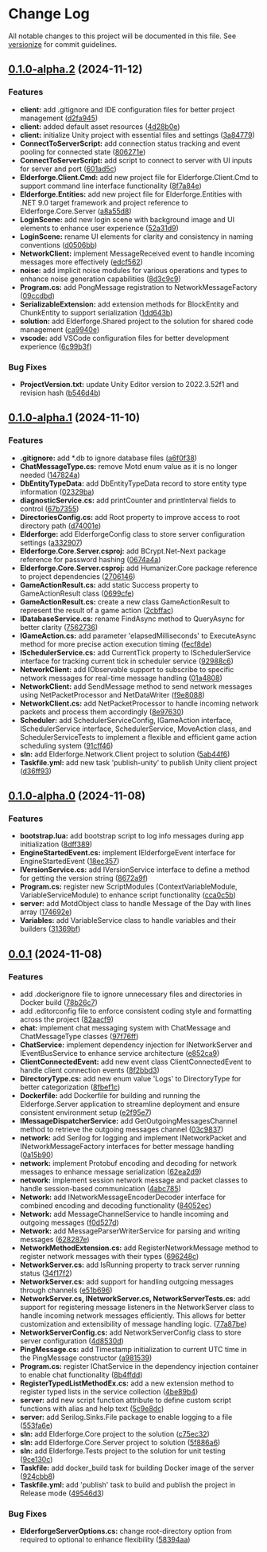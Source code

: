 # Change Log

All notable changes to this project will be documented in this file. See [versionize](https://github.com/versionize/versionize) for commit guidelines.

<a name="0.1.0-alpha.2"></a>
## [0.1.0-alpha.2](https://www.github.com/tgiachi/Elderforge/releases/tag/v0.1.0-alpha.2) (2024-11-12)

### Features

* **client:** add .gitignore and IDE configuration files for better project management ([d2fa945](https://www.github.com/tgiachi/Elderforge/commit/d2fa94581aec6bf98a28ff43a02f36889e1c9326))
* **client:** added default asset resources ([4d28b0e](https://www.github.com/tgiachi/Elderforge/commit/4d28b0ec0ac635a936f43c31f050234512019c9f))
* **client:** initialize Unity project with essential files and settings ([3a84779](https://www.github.com/tgiachi/Elderforge/commit/3a8477969048fcc6eae551ae2668c4b7a10f94f8))
* **ConnectToServerScript:** add connection status tracking and event pooling for connected state ([806271e](https://www.github.com/tgiachi/Elderforge/commit/806271ed4cddc3a104d2eeb660bc0049a726df1c))
* **ConnectToServerScript:** add script to connect to server with UI inputs for server and port ([601ad5c](https://www.github.com/tgiachi/Elderforge/commit/601ad5cc1605916743bc782dac8f6f373d09cc1a))
* **Elderforge.Client.Cmd:** add new project file for Elderforge.Client.Cmd to support command line interface functionality ([8f7a84e](https://www.github.com/tgiachi/Elderforge/commit/8f7a84ee40f5c12ab63f90d7a88c1f570d72cae6))
* **Elderforge.Entities:** add new project file for Elderforge.Entities with .NET 9.0 target framework and project reference to Elderforge.Core.Server ([a8a55d8](https://www.github.com/tgiachi/Elderforge/commit/a8a55d8487bfb55884aa4b7bd1953d01b938519b))
* **LoginScene:** add new login scene with background image and UI elements to enhance user experience ([52a31d9](https://www.github.com/tgiachi/Elderforge/commit/52a31d91943d037e4e44e0daf9b0af1b1a2d54a0))
* **LoginScene:** rename UI elements for clarity and consistency in naming conventions ([d0506bb](https://www.github.com/tgiachi/Elderforge/commit/d0506bbcb15ca636e6dd4b2b750fd812549ab954))
* **NetworkClient:** implement MessageReceived event to handle incoming messages more effectively ([edcf562](https://www.github.com/tgiachi/Elderforge/commit/edcf56211c1c1066f031514fd80a3de43ede7c71))
* **noise:** add implicit noise modules for various operations and types to enhance noise generation capabilities ([8d3c9c9](https://www.github.com/tgiachi/Elderforge/commit/8d3c9c95ba05fdfd45660b40b77b26f3a4cbce7a))
* **Program.cs:** add PongMessage registration to NetworkMessageFactory ([09ccdbd](https://www.github.com/tgiachi/Elderforge/commit/09ccdbd14023dd8cc660c7dbbcbe5f396c662a74))
* **SerializableExtension:** add extension methods for BlockEntity and ChunkEntity to support serialization ([1dd643b](https://www.github.com/tgiachi/Elderforge/commit/1dd643b28d22a85932e45ebb62a82bc8b4877105))
* **solution:** add Elderforge.Shared project to the solution for shared code management ([ca9940e](https://www.github.com/tgiachi/Elderforge/commit/ca9940e9d8a80599e723a2ece383b2fffd85abf4))
* **vscode:** add VSCode configuration files for better development experience ([6c99b3f](https://www.github.com/tgiachi/Elderforge/commit/6c99b3ff3b61c8dfe249bcc25820134a0da43866))

### Bug Fixes

* **ProjectVersion.txt:** update Unity Editor version to 2022.3.52f1 and revision hash ([b546d4b](https://www.github.com/tgiachi/Elderforge/commit/b546d4ba0914d5b6da51c0b347992dc6af0f7dba))

<a name="0.1.0-alpha.1"></a>
## [0.1.0-alpha.1](https://www.github.com/tgiachi/Elderforge/releases/tag/v0.1.0-alpha.1) (2024-11-10)

### Features

* **.gitignore:** add *.db to ignore database files ([a6f0f38](https://www.github.com/tgiachi/Elderforge/commit/a6f0f380843a9f3897690f2295ea5d60a07eea25))
* **ChatMessageType.cs:** remove Motd enum value as it is no longer needed ([147824a](https://www.github.com/tgiachi/Elderforge/commit/147824ad4099ebdbe84635f90a9bf8bdfd5d7157))
* **DbEntityTypeData:** add DbEntityTypeData record to store entity type information ([02329ba](https://www.github.com/tgiachi/Elderforge/commit/02329ba24229862aab96d0e27e13cf14185b8445))
* **diagnosticService.cs:** add printCounter and printInterval fields to control ([67b7355](https://www.github.com/tgiachi/Elderforge/commit/67b73556f8d849013e346bada5acb4619cdbbbc3))
* **DirectoriesConfig.cs:** add Root property to improve access to root directory path ([d74001e](https://www.github.com/tgiachi/Elderforge/commit/d74001e1e0753f450e6e02cec09db773af191b7d))
* **Elderforge:** add ElderforgeConfig class to store server configuration settings ([a332907](https://www.github.com/tgiachi/Elderforge/commit/a3329071bcfc49d5f912a2fb3ada553b338b194a))
* **Elderforge.Core.Server.csproj:** add BCrypt.Net-Next package reference for password hashing ([0674a4a](https://www.github.com/tgiachi/Elderforge/commit/0674a4ac75d0315f002ff33d81fbfd10e51f1653))
* **Elderforge.Core.Server.csproj:** add Humanizer.Core package reference to project dependencies ([2706146](https://www.github.com/tgiachi/Elderforge/commit/27061467929a02f3abf50d80a7c880f3929e5925))
* **GameActionResult.cs:** add static Success property to GameActionResult class ([0699cfe](https://www.github.com/tgiachi/Elderforge/commit/0699cfe09d3f505a631d7c21bcf2900fbd053d3b))
* **GameActionResult.cs:** create a new class GameActionResult to represent the result of a game action ([2cbffac](https://www.github.com/tgiachi/Elderforge/commit/2cbffacb5e596f2ed3de7ba434f45920d1a9a2f7))
* **IDatabaseService.cs:** rename FindAsync method to QueryAsync for better clarity ([7562736](https://www.github.com/tgiachi/Elderforge/commit/756273622b417d1d72d9a5486143f129eeb71d18))
* **IGameAction.cs:** add parameter 'elapsedMilliseconds' to ExecuteAsync method for more precise action execution timing ([fecf8de](https://www.github.com/tgiachi/Elderforge/commit/fecf8dec2df35a2c2b50287b0c281d6de6d84d04))
* **ISchedulerService.cs:** add CurrentTick property to ISchedulerService interface for tracking current tick in scheduler service ([92988c6](https://www.github.com/tgiachi/Elderforge/commit/92988c60e4e5186ac75d3e1d27feffe4042b3caa))
* **NetworkClient:** add IObservable support to subscribe to specific network messages for real-time message handling ([01a4808](https://www.github.com/tgiachi/Elderforge/commit/01a4808142d75c94c5b084db7ee1afa712a3720a))
* **NetworkClient:** add SendMessage method to send network messages using NetPacketProcessor and NetDataWriter ([f9e8088](https://www.github.com/tgiachi/Elderforge/commit/f9e80887279b690fd3a95783d3e78070c7602d1e))
* **NetworkClient.cs:** add NetPacketProcessor to handle incoming network packets and process them accordingly ([8e97630](https://www.github.com/tgiachi/Elderforge/commit/8e97630f2d52c954da6d0b06d833167edb4485eb))
* **Scheduler:** add SchedulerServiceConfig, IGameAction interface, ISchedulerService interface, SchedulerService, MoveAction class, and SchedulerServiceTests to implement a flexible and efficient game action scheduling system ([91cff46](https://www.github.com/tgiachi/Elderforge/commit/91cff4642c96c7dc62ad0f62b43d2f09730d3ada))
* **sln:** add Elderforge.Network.Client project to solution ([5ab44f6](https://www.github.com/tgiachi/Elderforge/commit/5ab44f622e205a5110460642a1e1e42adf90c0fa))
* **Taskfile.yml:** add new task 'publish-unity' to publish Unity client project ([d36ff93](https://www.github.com/tgiachi/Elderforge/commit/d36ff932da0aac9a19dfc14d24ebd7e988fc7b2e))

<a name="0.1.0-alpha.0"></a>
## [0.1.0-alpha.0](https://www.github.com/tgiachi/Elderforge/releases/tag/v0.1.0-alpha.0) (2024-11-08)

### Features

* **bootstrap.lua:** add bootstrap script to log info messages during app initialization ([8dff389](https://www.github.com/tgiachi/Elderforge/commit/8dff389647a744c7585ad0636ce4387e4aae6cbd))
* **EngineStartedEvent.cs:** implement IElderforgeEvent interface for EngineStartedEvent ([18ec357](https://www.github.com/tgiachi/Elderforge/commit/18ec357eca13dd8aac6d0be2e326d8f84349302e))
* **IVersionService.cs:** add IVersionService interface to define a method for getting the version string ([8672a9f](https://www.github.com/tgiachi/Elderforge/commit/8672a9f1b4d46f72e983ee72c7871c3cca586b2d))
* **Program.cs:** register new ScriptModules (ContextVariableModule, VariableServiceModule) to enhance script functionality ([cca0c5b](https://www.github.com/tgiachi/Elderforge/commit/cca0c5b470c9281e8514db422d1f3dc40d6f89fc))
* **server:** add MotdObject class to handle Message of the Day with lines array ([174692e](https://www.github.com/tgiachi/Elderforge/commit/174692e5ad9f69ecbab91e0748bc12c6407c6bfe))
* **Variables:** add VariableService class to handle variables and their builders ([31369bf](https://www.github.com/tgiachi/Elderforge/commit/31369bf5d483ccd2558d363f0f58db2d017a41f1))

<a name="0.0.1"></a>
## [0.0.1](https://www.github.com/tgiachi/Elderforge/releases/tag/v0.0.1) (2024-11-08)

### Features

* add .dockerignore file to ignore unnecessary files and directories in Docker build ([78b26c7](https://www.github.com/tgiachi/Elderforge/commit/78b26c748d668470850f3269c12e1c440d27e90a))
* add .editorconfig file to enforce consistent coding style and formatting across the project ([82aacf9](https://www.github.com/tgiachi/Elderforge/commit/82aacf90f8d823beb1e3f814cd9cb52c3a02febf))
* **chat:** implement chat messaging system with ChatMessage and ChatMessageType classes ([97f76ff](https://www.github.com/tgiachi/Elderforge/commit/97f76ff043c445bad7791e82f3dba9f884b099f5))
* **ChatService:** implement dependency injection for INetworkServer and IEventBusService to enhance service architecture ([e852ca9](https://www.github.com/tgiachi/Elderforge/commit/e852ca9d3f29f5a7f40ec0a59b7cf4b5d4708a6b))
* **ClientConnectedEvent:** add new event class ClientConnectedEvent to handle client connection events ([8f2bbd3](https://www.github.com/tgiachi/Elderforge/commit/8f2bbd3dbb7b65ec70e095a9ddfefb33c0bd641b))
* **DirectoryType.cs:** add new enum value 'Logs' to DirectoryType for better categorization ([8fbef1c](https://www.github.com/tgiachi/Elderforge/commit/8fbef1cc29b7aa84348c6f77094665f3cf9a6902))
* **Dockerfile:** add Dockerfile for building and running the Elderforge.Server application to streamline deployment and ensure consistent environment setup ([e2f95e7](https://www.github.com/tgiachi/Elderforge/commit/e2f95e742bd8f1fff52765d5c3de34c40c3d670b))
* **IMessageDispatcherService:** add GetOutgoingMessagesChannel method to retrieve the outgoing messages channel ([03c9837](https://www.github.com/tgiachi/Elderforge/commit/03c9837d714027ac7c0b6fcee1bafed47835bc69))
* **network:** add Serilog for logging and implement INetworkPacket and INetworkMessageFactory interfaces for better message handling ([0a15b90](https://www.github.com/tgiachi/Elderforge/commit/0a15b90951ba12c453155c1583812db0f54f7d7f))
* **network:** implement Protobuf encoding and decoding for network messages to enhance message serialization ([62ea2d9](https://www.github.com/tgiachi/Elderforge/commit/62ea2d98a06c9511d9fe6d00018aa51f52040fb8))
* **network:** implement session network message and packet classes to handle session-based communication ([4abc785](https://www.github.com/tgiachi/Elderforge/commit/4abc785a752dd19f42c1f0ea832b3f05359e928d))
* **Network:** add INetworkMessageEncoderDecoder interface for combined encoding and decoding functionality ([84052ec](https://www.github.com/tgiachi/Elderforge/commit/84052ec3716cb173637b48f5ce8f9a30ffb874e6))
* **Network:** add MessageChannelService to handle incoming and outgoing messages ([f0d527d](https://www.github.com/tgiachi/Elderforge/commit/f0d527de3a464079169960c0cb7799a6d4b9b0a3))
* **Network:** add MessageParserWriterService for parsing and writing messages ([628287e](https://www.github.com/tgiachi/Elderforge/commit/628287e8844ce696b88df8fc059333aa47ba4b72))
* **NetworkMethodExtension.cs:** add RegisterNetworkMessage method to register network messages with their types ([696248c](https://www.github.com/tgiachi/Elderforge/commit/696248c609eebe797b96b3d5be3f544196cb8e0c))
* **NetworkServer.cs:** add IsRunning property to track server running status ([34f17f2](https://www.github.com/tgiachi/Elderforge/commit/34f17f2f32eeb1ec09a6b89d5f9892181f9d7c0a))
* **NetworkServer.cs:** add support for handling outgoing messages through channels ([e51b696](https://www.github.com/tgiachi/Elderforge/commit/e51b69615509ac7b0cacc3e3a89c941a066df241))
* **NetworkServer.cs, INetworkServer.cs, NetworkServerTests.cs:** add support for registering message listeners in the NetworkServer class to handle incoming network messages efficiently. This allows for better customization and extensibility of message handling logic. ([77a87be](https://www.github.com/tgiachi/Elderforge/commit/77a87be76766b0a5c3b72ae60c77df496867d2ba))
* **NetworkServerConfig.cs:** add NetworkServerConfig class to store server configuration ([4d8530d](https://www.github.com/tgiachi/Elderforge/commit/4d8530df2eadd5d0a4856c02d10f3f8dc1e382fb))
* **PingMessage.cs:** add Timestamp initialization to current UTC time in the PingMessage constructor ([a981539](https://www.github.com/tgiachi/Elderforge/commit/a981539f9850a8075ce97f4c0b3eb03462ba67a7))
* **Program.cs:** register IChatService in the dependency injection container to enable chat functionality ([8b4ffdd](https://www.github.com/tgiachi/Elderforge/commit/8b4ffddef36d47f4b5c9f2eaac310467e77ae2c6))
* **RegisterTypedListMethodEx.cs:** add a new extension method to register typed lists in the service collection ([4be89b4](https://www.github.com/tgiachi/Elderforge/commit/4be89b4f0676df29ea4c78d27bec588ae09629ed))
* **server:** add new script function attribute to define custom script functions with alias and help text ([5c9e8dc](https://www.github.com/tgiachi/Elderforge/commit/5c9e8dc5b7ba49d433934476e9e5534f243350f2))
* **server:** add Serilog.Sinks.File package to enable logging to a file ([553fa6e](https://www.github.com/tgiachi/Elderforge/commit/553fa6e77d362758cb8f15e4d81d7de76a28bf50))
* **sln:** add Elderforge.Core project to the solution ([c75ec32](https://www.github.com/tgiachi/Elderforge/commit/c75ec32f5486133b33bc5e6f5cf1fa0133fb20b0))
* **sln:** add Elderforge.Core.Server project to solution ([5f886a6](https://www.github.com/tgiachi/Elderforge/commit/5f886a66b1a51eec56d1f163be14151e9d4ac08c))
* **sln:** add Elderforge.Tests project to the solution for unit testing ([9ce130c](https://www.github.com/tgiachi/Elderforge/commit/9ce130cdd0d66d97cccf3b13ed047d85e444a8a4))
* **Taskfile:** add docker_build task for building Docker image of the server ([924cbb8](https://www.github.com/tgiachi/Elderforge/commit/924cbb88d9ca66bda4ca0c9ae5c2cc6aaaba6604))
* **Taskfile.yml:** add 'publish' task to build and publish the project in Release mode ([49546d3](https://www.github.com/tgiachi/Elderforge/commit/49546d3e5b5bba2a34a1674a424748f147ba86ed))

### Bug Fixes

* **ElderforgeServerOptions.cs:** change root-directory option from required to optional to enhance flexibility ([58394aa](https://www.github.com/tgiachi/Elderforge/commit/58394aa581604a60fac04e28981479b97eb4300b))

